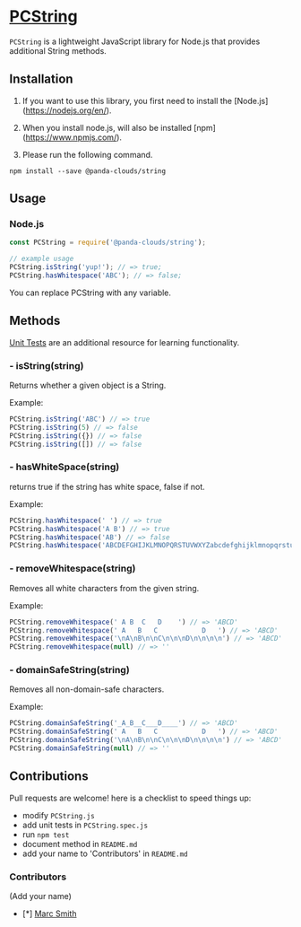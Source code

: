 
[PCString](http://pandaclouds.com)
=========

`PCString` is a lightweight JavaScript library for Node.js that provides additional String methods.


Installation
------------

1. If you want to use this library, you first need to install the [Node.js] (https://nodejs.org/en/).

2. When you install node.js, will also be installed [npm] (https://www.npmjs.com/).

3. Please run the following command.

```
npm install --save @panda-clouds/string
```

Usage
-----

### Node.js

```javascript
const PCString = require('@panda-clouds/string');

// example usage
PCString.isString('yup!'); // => true;
PCString.hasWhitespace('ABC'); // => false;
```

You can replace PCString with any variable.


Methods
-------

[Unit Tests] are an additional resource for learning functionality.

### - isString(string)

Returns whether a given object is a String.

Example:

```javascript
PCString.isString('ABC') // => true
PCString.isString(5) // => false
PCString.isString({}) // => false
PCString.isString([]) // => false
```

### - hasWhiteSpace(string)

returns true if the string has white space, false if not.


Example:

```javascript
PCString.hasWhitespace(' ') // => true
PCString.hasWhitespace('A B') // => true
PCString.hasWhitespace('AB') // => false
PCString.hasWhitespace('ABCDEFGHIJKLMNOPQRSTUVWXYZabcdefghijklmnopqrstuvwxyz0123456789-!@#$%^&*()') // => false
```


### - removeWhitespace(string)

Removes all white characters from the given string.

Example:

```javascript
PCString.removeWhitespace(' A B  C   D    ') // => 'ABCD'
PCString.removeWhitespace('	A	B	C			D	') // => 'ABCD'
PCString.removeWhitespace('\nA\nB\n\nC\n\n\nD\n\n\n\n') // => 'ABCD'
PCString.removeWhitespace(null) // => ''
```

### - domainSafeString(string)

Removes all non-domain-safe characters.

Example:

```javascript
PCString.domainSafeString('_A_B__C___D____') // => 'ABCD'
PCString.domainSafeString('	A	B	C			D	') // => 'ABCD'
PCString.domainSafeString('\nA\nB\n\nC\n\n\nD\n\n\n\n') // => 'ABCD'
PCString.domainSafeString(null) // => ''
```


Contributions
-------------

Pull requests are welcome! here is a checklist to speed things up:

- modify `PCString.js`
- add unit tests in `PCString.spec.js`
- run `npm test`
- document method in `README.md`
- add your name to 'Contributors' in `README.md`


### Contributors

(Add your name)

- [*] [Marc Smith](https://github.com/mrmarcsmith)


[Unit Tests]: https://github.com/panda-clouds/string/blob/master/spec/PCString.spec.js
